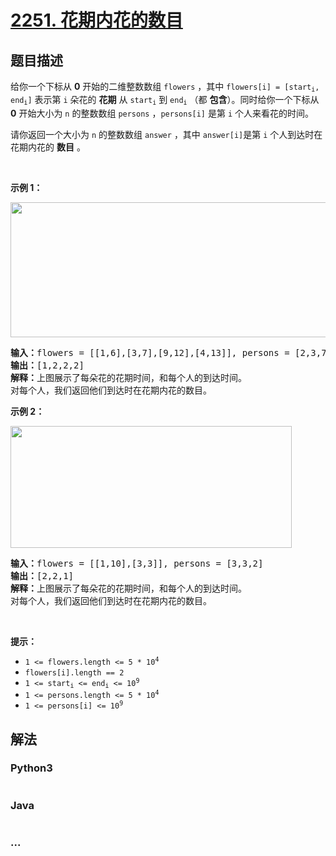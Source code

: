 # [2251. 花期内花的数目](https://leetcode-cn.com/problems/number-of-flowers-in-full-bloom)

## 题目描述

<!-- 这里写题目描述 -->

<p>给你一个下标从 <strong>0</strong>&nbsp;开始的二维整数数组&nbsp;<code>flowers</code>&nbsp;，其中&nbsp;<code>flowers[i] = [start<sub>i</sub>, end<sub>i</sub>]</code>&nbsp;表示第&nbsp;<code>i</code>&nbsp;朵花的 <strong>花期</strong>&nbsp;从&nbsp;<code>start<sub>i</sub></code>&nbsp;到&nbsp;<code>end<sub>i</sub></code>&nbsp;（都 <strong>包含</strong>）。同时给你一个下标从 <strong>0</strong>&nbsp;开始大小为 <code>n</code>&nbsp;的整数数组&nbsp;<code>persons</code>&nbsp;，<code>persons[i]</code>&nbsp;是第&nbsp;<code>i</code>&nbsp;个人来看花的时间。</p>

<p>请你返回一个大小为 <code>n</code>&nbsp;的整数数组<em>&nbsp;</em><code>answer</code>&nbsp;，其中&nbsp;<code>answer[i]</code>是第&nbsp;<code>i</code>&nbsp;个人到达时在花期内花的&nbsp;<strong>数目</strong>&nbsp;。</p>

<p>&nbsp;</p>

<p><strong>示例 1：</strong></p>

<p><img alt="" src="https://assets.leetcode.com/uploads/2022/03/02/ex1new.jpg" style="width: 550px; height: 216px;"></p>

<pre><b>输入：</b>flowers = [[1,6],[3,7],[9,12],[4,13]], persons = [2,3,7,11]
<b>输出：</b>[1,2,2,2]
<strong>解释：</strong>上图展示了每朵花的花期时间，和每个人的到达时间。
对每个人，我们返回他们到达时在花期内花的数目。
</pre>

<p><strong>示例 2：</strong></p>

<p><img alt="" src="https://assets.leetcode.com/uploads/2022/03/02/ex2new.jpg" style="width: 450px; height: 195px;"></p>

<pre><b>输入：</b>flowers = [[1,10],[3,3]], persons = [3,3,2]
<b>输出：</b>[2,2,1]
<b>解释：</b>上图展示了每朵花的花期时间，和每个人的到达时间。
对每个人，我们返回他们到达时在花期内花的数目。
</pre>

<p>&nbsp;</p>

<p><strong>提示：</strong></p>

<ul>
	<li><code>1 &lt;= flowers.length &lt;= 5 * 10<sup>4</sup></code></li>
	<li><code>flowers[i].length == 2</code></li>
	<li><code>1 &lt;= start<sub>i</sub> &lt;= end<sub>i</sub> &lt;= 10<sup>9</sup></code></li>
	<li><code>1 &lt;= persons.length &lt;= 5 * 10<sup>4</sup></code></li>
	<li><code>1 &lt;= persons[i] &lt;= 10<sup>9</sup></code></li>
</ul>


## 解法

<!-- 这里可写通用的实现逻辑 -->

<!-- tabs:start -->

### **Python3**

<!-- 这里可写当前语言的特殊实现逻辑 -->

```python

```

### **Java**

<!-- 这里可写当前语言的特殊实现逻辑 -->

```java

```

### **...**

```

```

<!-- tabs:end -->
